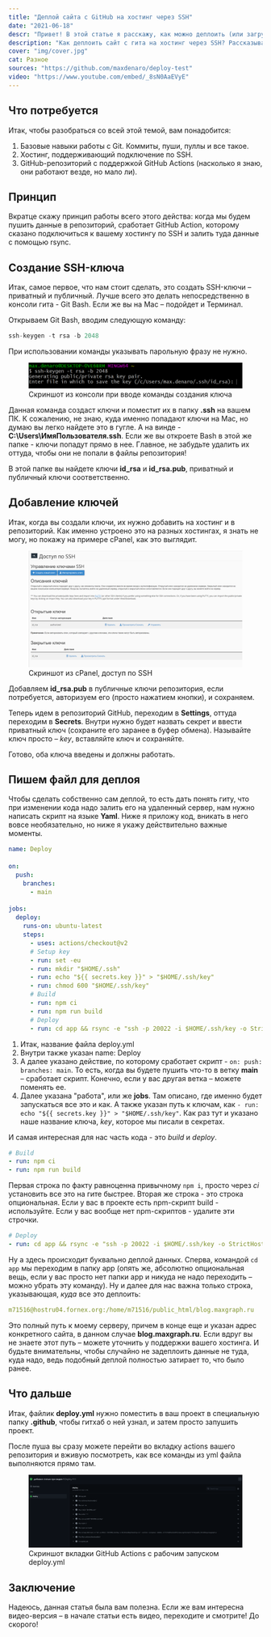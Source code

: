 ```yaml
---
title: "Деплой сайта с GitHub на хостинг через SSH"
date: "2021-06-18"
descr: "Привет! В этой статье я расскажу, как можно деплоить (или загрузить) сайт на ваш хостинг при пуше на GitHub. Все это будем делать через SSH"
description: "Как деплоить сайт с гита на хостинг через SSH? Рассказываю в статье"
cover: "img/cover.jpg"
cat: Разное
sources: "https://github.com/maxdenaro/deploy-test"
video: "https://www.youtube.com/embed/_8sN0AaEVyE"
---
```


## Что потребуется

Итак, чтобы разобраться со всей этой темой, вам понадобится:
1. Базовые навыки работы с Git. Коммиты, пуши, пуллы и все такое.
2. Хостинг, поддерживающий подключение по SSH.
3. GitHub-репозиторий с поддержкой GitHub Actions (насколько я знаю, они работают везде, но мало ли).

## Принцип

Вкратце скажу принцип работы всего этого действа: когда мы будем пушить данные в репозиторий, сработает GitHub Action, которому сказано подключиться к вашему хостингу по SSH и залить туда данные с помощью rsync.

## Создание SSH-ключа

Итак, самое первое, что нам стоит сделать, это создать SSH-ключи – приватный и публичный. Лучше всего это делать непосредственно в консоли гита - Git Bash. Если же вы на Mac – подойдет и Терминал.

Открываем Git Bash, вводим следующую команду:

``` js
ssh-keygen -t rsa -b 2048
```

При использовании команды указывать парольную фразу не нужно.

<figure>
<img src="img/console.png" alt="Скриншот из консоли при вводе команды создания ключа">
<figcaption>Скриншот из консоли при вводе команды создания ключа</figcaption>
</figure>

Данная команда создаст ключи и поместит их в папку __.ssh__ на вашем ПК. К сожалению, не знаю, куда именно попадают ключи на Mac, но думаю вы легко найдете это в гугле. А на винде - __C:\Users\ИмяПользователя\.ssh__. Если же вы откроете Bash в этой же папке - ключи попадут прямо в нее. Главное, не забудьте удалить их оттуда, чтобы они не попали в файлы репозитория!

В этой папке вы найдете ключи __id_rsa__ и __id_rsa.pub__, приватный и публичный ключи соответственно.

## Добавление ключей

Итак, когда вы создали ключи, их нужно добавить на хостинг и в репозиторий. Как именно устроено это на разных хостингах, я знать не могу, но покажу на примере cPanel, как это выглядит.

<figure>
<img src="img/panel.png" alt="Скриншот из cPanel, доступ по SSH">
<figcaption>Скриншот из cPanel, доступ по SSH</figcaption>
</figure>

Добавляем __id_rsa.pub__ в публичные ключи репозитория, если потребуется, авторизуем его (просто нажатием кнопки), и сохраняем.

Теперь идем в репозиторий GitHub, переходим в __Settings__, оттуда переходим в __Secrets__. Внутри нужно будет назвать секрет и ввести приватный ключ (сохраните его заранее в буфер обмена). Называйте ключ просто – _key_, вставляйте ключ и сохраняйте.

Готово, оба ключа введены и должны работать.

## Пишем файл для деплоя

Чтобы сделать собственно сам деплой, то есть дать понять гиту, что при изменении кода надо залить его на удаленный сервер, нам нужно написать скрипт на языке __Yaml__. Ниже я приложу код, вникать в него вовсе необязательно, но ниже я укажу действительно важные моменты.

``` yml
name: Deploy

on:
  push:
    branches:
      - main

jobs:
  deploy:
    runs-on: ubuntu-latest
    steps:
      - uses: actions/checkout@v2
      # Setup key
      - run: set -eu
      - run: mkdir "$HOME/.ssh"
      - run: echo "${{ secrets.key }}" > "$HOME/.ssh/key"
      - run: chmod 600 "$HOME/.ssh/key"
      # Build
      - run: npm ci
      - run: npm run build
      # Deploy
      - run: cd app && rsync -e "ssh -p 20022 -i $HOME/.ssh/key -o StrictHostKeyChecking=no" --archive --compress --delete . m71516@hostru04.fornex.org:/home/m71516/public_html/blog.maxgraph.ru

```

1. Итак, название файла deploy.yml
2. Внутри также указан name: Deploy
3. А далее указано действие, по которому сработает скрипт - `on: push: branches: main`. То есть, когда вы будете пушить что-то в ветку __main__ – сработает скрипт. Конечно, если у вас другая ветка – можете поменять ее.
4. Далее указана "работа", или же __jobs__. Там описано, где именно будет запускаться все это и как. А также указан путь к ключам, как `- run: echo "${{ secrets.key }}" > "$HOME/.ssh/key"`. Как раз тут и указано наше название ключа, _key_, которое мы писали в секретах.

И самая интересная для нас часть кода - это _build_ и _deploy_.

``` yml
# Build
- run: npm ci
- run: npm run build
```

Первая строка по факту равноценна привычному `npm i`, просто через _ci_ установить все это на гите быстрее.
Вторая же строка - это строка опциональная. Если у вас в проекте есть npm-скрипт build - используйте. Если у вас вообще нет npm-скриптов - удалите эти строчки.

``` yml
# Deploy
- run: cd app && rsync -e "ssh -p 20022 -i $HOME/.ssh/key -o StrictHostKeyChecking=no" --archive --compress --delete . m71516@hostru04.fornex.org:/home/m71516/public_html/blog.maxgraph.ru
```

Ну а здесь происходит буквально деплой данных. Сперва, командой `cd app` мы переходим в папку app (опять же, абсолютно опциональная вещь, если у вас просто нет папки app и никуда не надо переходить – можно убрать эту команду). Ну и далее для нас важна только строка, указывающая, _куда_ все это деплоить:

``` yml
m71516@hostru04.fornex.org:/home/m71516/public_html/blog.maxgraph.ru
```

Это полный путь к моему серверу, причем в конце еще и указан адрес конкретного сайта, в данном случае __blog.maxgraph.ru__. Если вдруг вы не знаете этот путь – можете уточнить у поддержки вашего хостинга. И будьте внимательны, чтобы случайно не задеплоить данные не туда, куда надо, ведь подобный деплой полностью затирает то, что было ранее.

## Что дальше

Итак, файлик __deploy.yml__ нужно поместить в ваш проект в специальную папку __.github__, чтобы гитхаб о ней узнал, и затем просто запушить проект.

После пуша вы сразу можете перейти во вкладку actions вашего репозитория и вживую посмотреть, как все команды из yml файла выполняются прямо там.

<figure>
<img src="img/actions.png" alt="Скриншот вкладки GitHub Actions с рабочим запуском deploy.yml">
<figcaption>Скриншот вкладки GitHub Actions с рабочим запуском deploy.yml</figcaption>
</figure>

## Заключение

Надеюсь, данная статья была вам полезна. Если же вам интересна видео-версия – в начале статьи есть видео, переходите и смотрите! До скорого!
